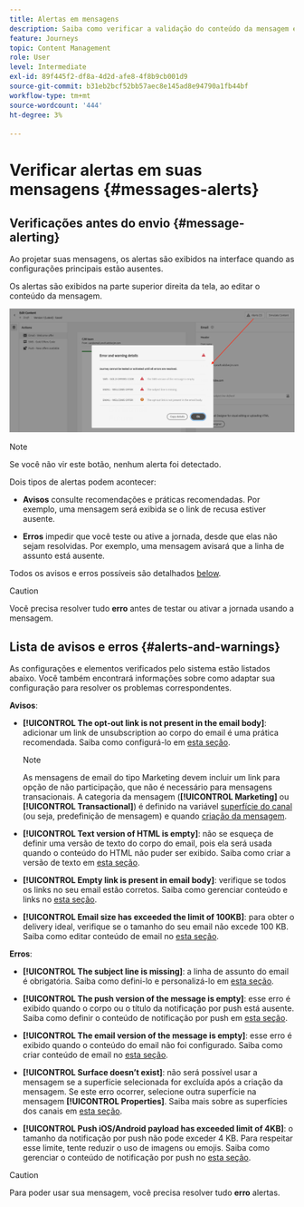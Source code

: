 ```yaml
---
title: Alertas em mensagens
description: Saiba como verificar a validação do conteúdo da mensagem e a solução de problemas
feature: Journeys
topic: Content Management
role: User
level: Intermediate
exl-id: 89f445f2-df8a-4d2d-afe8-4f8b9cb001d9
source-git-commit: b31eb2bcf52bb57aec8e145ad8e94790a1fb44bf
workflow-type: tm+mt
source-wordcount: '444'
ht-degree: 3%

---
```


# Verificar alertas em suas mensagens {#messages-alerts}

## Verificações antes do envio {#message-alerting}

Ao projetar suas mensagens, os alertas são exibidos na interface quando as configurações principais estão ausentes.

Os alertas são exibidos na parte superior direita da tela, ao editar o conteúdo da mensagem.

![](assets/alerts-details.png)

>[!NOTE]
>
>Se você não vir este botão, nenhum alerta foi detectado.

Dois tipos de alertas podem acontecer:

* **Avisos** consulte recomendações e práticas recomendadas. Por exemplo, uma mensagem será exibida se o link de recusa estiver ausente.

* **Erros** impedir que você teste ou ative a jornada, desde que elas não sejam resolvidas. Por exemplo, uma mensagem avisará que a linha de assunto está ausente.

Todos os avisos e erros possíveis são detalhados [below](#alerts-and-warnings).

>[!CAUTION]
>
> Você precisa resolver tudo **erro** antes de testar ou ativar a jornada usando a mensagem.

## Lista de avisos e erros {#alerts-and-warnings}

As configurações e elementos verificados pelo sistema estão listados abaixo. Você também encontrará informações sobre como adaptar sua configuração para resolver os problemas correspondentes.

**Avisos**:

* **[!UICONTROL The opt-out link is not present in the email body]**: adicionar um link de unsubscription ao corpo do email é uma prática recomendada. Saiba como configurá-lo em [esta seção](consent.md#opt-out-management).

   >[!NOTE]
   >
   >As mensagens de email do tipo Marketing devem incluir um link para opção de não participação, que não é necessário para mensagens transacionais. A categoria da mensagem (**[!UICONTROL Marketing]** ou **[!UICONTROL Transactional]**) é definido na variável [superfície do canal](../configuration/channel-surfaces.md#email-type) (ou seja, predefinição de mensagem) e quando [criação da mensagem](get-started-content.md#create-new-message).

* **[!UICONTROL Text version of HTML is empty]**: não se esqueça de definir uma versão de texto do corpo do email, pois ela será usada quando o conteúdo do HTML não puder ser exibido. Saiba como criar a versão de texto em [esta seção](../design/text-version-email.md).

* **[!UICONTROL Empty link is present in email body]**: verifique se todos os links no seu email estão corretos. Saiba como gerenciar conteúdo e links no [esta seção](../design/create-email-content.md).

* **[!UICONTROL Email size has exceeded the limit of 100KB]**: para obter o delivery ideal, verifique se o tamanho do seu email não excede 100 KB. Saiba como editar conteúdo de email no [esta seção](../design/create-email-content.md).

**Erros**:

* **[!UICONTROL The subject line is missing]**: a linha de assunto do email é obrigatória. Saiba como defini-lo e personalizá-lo em [esta seção](create-email.md).

   <!--HTML is empty when Amp HTML is present-->

* **[!UICONTROL The push version of the message is empty]**: esse erro é exibido quando o corpo ou o título da notificação por push está ausente. Saiba como definir o conteúdo de notificação por push em [esta seção](create-push.md).

* **[!UICONTROL The email version of the message is empty]**: esse erro é exibido quando o conteúdo do email não foi configurado. Saiba como criar conteúdo de email no [esta seção](../design/design-emails.md).

* **[!UICONTROL Surface doesn’t exist]**: não será possível usar a mensagem se a superfície selecionada for excluída após a criação da mensagem. Se este erro ocorrer, selecione outra superfície na mensagem **[!UICONTROL Properties]**. Saiba mais sobre as superfícies dos canais em [esta seção](../configuration/channel-surfaces.md).

* **[!UICONTROL Push iOS/Android payload has exceeded limit of 4KB]**: o tamanho da notificação por push não pode exceder 4 KB. Para respeitar esse limite, tente reduzir o uso de imagens ou emojis. Saiba como gerenciar o conteúdo de notificação por push no [esta seção](create-push.md).

>[!CAUTION]
>
> Para poder usar sua mensagem, você precisa resolver tudo **erro** alertas.

<!--Other issues can stop publication such as:
* The push notification title is empty-->

